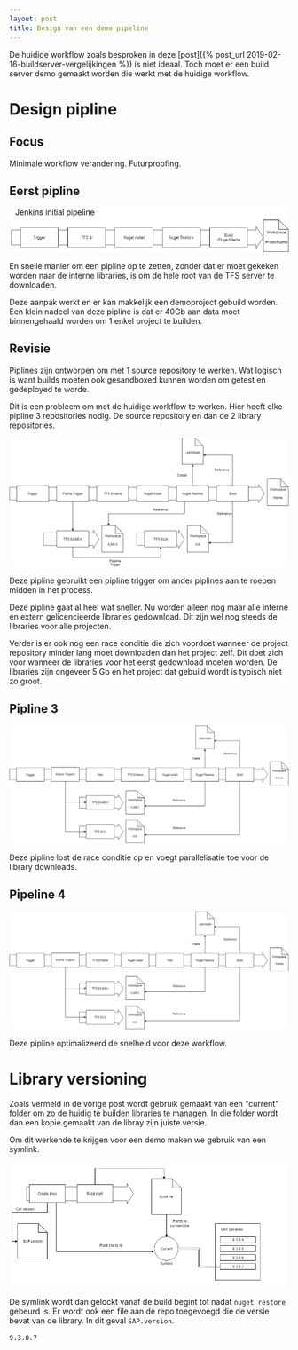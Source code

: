 ```yaml
---
layout: post
title: Design van een demo pipeline
---
```

De huidige workflow zoals besproken in deze [post]({% post_url 2019-02-16-buildserver-vergelijkingen %}) is niet ideaal. Toch moet er een build server demo gemaakt worden die werkt met de huidige workflow.


# Design pipline

## Focus
Minimale workflow verandering.
Futurproofing.


## Eerst pipline
![Initeele pipline diagram](/assets/initialpipelinediagram.png)

En snelle manier om een pipline op te zetten, zonder dat er moet gekeken worden naar de interne libraries, is om de hele root van de TFS server te downloaden.

Deze aanpak werkt en er kan makkelijk een demoproject gebuild worden. Een klein nadeel van deze pipline is dat er 40Gb aan data moet binnengehaald worden om 1 enkel project te builden.

## Revisie

Piplines zijn ontworpen om met 1 source repository te werken. Wat logisch is want builds moeten ook gesandboxed kunnen worden om getest en gedeployed te worde.

Dit is een probleem om met de huidige workflow te werken. Hier heeft elke pipline 3 repositories nodig. De source repository en dan de 2 library repositories.

![Revisited pipline diagram](/assets/revisitedpipeline.png)

Deze pipline gebruikt een pipline trigger om ander piplines aan te roepen midden in het process.

Deze pipline gaat al heel wat sneller. Nu worden alleen nog maar alle interne en extern gelicencieerde libraries gedownload. Dit zijn wel nog steeds de libraries voor alle projecten.

Verder is er ook nog een race conditie die zich voordoet wanneer de project repository minder lang moet downloaden dan het project zelf. Dit doet zich voor wanneer de libraries voor het eerst gedownload moeten worden. De libraries zijn ongeveer 5 Gb en het project dat gebuild wordt is typisch niet zo groot.

## Pipline 3
![Revisited 2 pipline diagram](/assets/revisitedpipeline2.png)

Deze pipline lost de race conditie op en voegt parallelisatie toe voor de library downloads.

## Pipeline 4
![Revisited final pipline diagram](/assets/revisitedpipeline3.png)

Deze pipline optimalizeerd de snelheid voor deze workflow.

# Library versioning

Zoals vermeld in de vorige post wordt gebruik gemaakt van een "current" folder om zo de huidig te builden libraries te managen. In die folder wordt dan een kopie gemaakt van de libray zijn juiste versie.

Om dit werkende te krijgen voor een demo maken we gebruik van een symlink.

![Library pipline diagram](/assets/libraryPipe.png)


De symlink wordt dan gelockt vanaf de build begint tot nadat `nuget restore` gebeurd is.
Er wordt ook een file aan de repo toegevoegd die de versie bevat van de library. In dit geval `SAP.version`.

~~~
9.3.0.7
~~~
